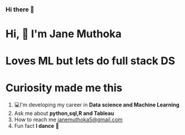 ### Hi there 👋

# Hi, 🤝 I'm Jane Muthoka
# Loves ML but lets do full stack DS
# Curiosity made me this
1.  💻I'm developing my career in **Data science and Machine Learning**
2. Ask me about **python,sql,R and Tableau**
3. How to reach me janemuthoka5@gmail.com
4. Fun fact **I dance** 🙂


